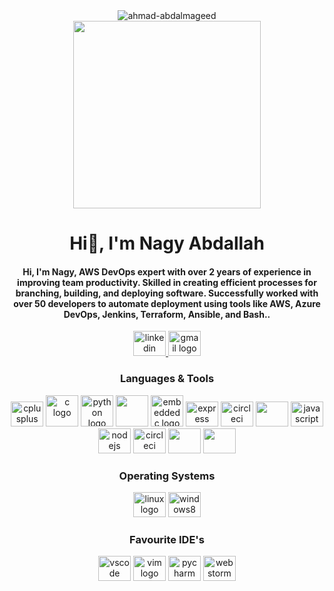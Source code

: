 

<div align="center">
  <img src="https://komarev.com/ghpvc/?username=ahmad-abdalmageed&label=Profile%20views&color=0e75b6&style=flat" alt="ahmad-abdalmageed" />
</div>




<div align="center">
  <img height="300"  src="https://media.giphy.com/media/f3iwJFOVOwuy7K6FFw/giphy.gif"  />
</div>




<h1 align="center">Hi👋, I'm Nagy Abdallah</h1>



<h4 align="center">Hi, I'm Nagy, AWS DevOps expert with over 2 years of experience in improving team productivity. Skilled in creating efficient processes for branching, building, and deploying software. Successfully worked with over 50 developers to automate deployment using tools like AWS, Azure DevOps, Jenkins, Terraform, Ansible, and Bash..</h4>



<div align="center">
  <a href="www.linkedin.com/in/nagy-adel-097b94207" target="_blank">
    <img src="https://raw.githubusercontent.com/maurodesouza/profile-readme-generator/master/src/assets/icons/social/linkedin/default.svg" width="52" height="40" alt="linkedin logo"  />
  </a>
  <a href="mailto:nagy.adel.abd1992@gmail.com" target="_blank">
    <img src="https://raw.githubusercontent.com/maurodesouza/profile-readme-generator/master/src/assets/icons/social/gmail/default.svg" width="52" height="40" alt="gmail logo"  />
  </a>

  </a>

</div>




<div align="center">
    <h3>
        Languages & Tools
    </h3>
  <img src="https://upload.wikimedia.org/wikipedia/commons/3/39/Kubernetes_logo_without_workmark.svg" height="40" width="52" alt="cplusplus logo"  />
  <img src="https://upload.wikimedia.org/wikipedia/commons/e/e9/Jenkins_logo.svg" height="50" width="52" alt="c logo"  />
  <img src="https://seeklogo.com/images/D/docker-logo-6D6F987702-seeklogo.com.png" height="50" width="52" alt="python logo"  />
  <img src="https://cdn.icon-icons.com/icons2/2389/PNG/512/ansible_logo_icon_145495.png" height="50" width="52"  />
    <img src="https://upload.wikimedia.org/wikipedia/commons/c/c3/Python-logo-notext.svg" height="50" width="52" alt="embeddedc logo"  />
  <img src="https://cdn.worldvectorlogo.com/logos/aws-cloudformation.svg" height="40" width="52" alt="express logo"  />
  <img src="https://www.svgrepo.com/show/376353/terraform.svg" height="40" width="52" alt="circleci logo"  />
  <img src="https://upload.wikimedia.org/wikipedia/commons/5/5c/AWS_Simple_Icons_AWS_Cloud.svg" height="40" width="52"  />

  <img src="https://cdn.jsdelivr.net/gh/devicons/devicon/icons/javascript/javascript-original.svg" height="40" width="52" alt="javascript logo"  />
  <img src="https://cdn.jsdelivr.net/gh/devicons/devicon/icons/nodejs/nodejs-original.svg" height="40" width="52" alt="nodejs logo"  />
  <img src="https://www.svgrepo.com/show/376353/terraform.svg" height="40" width="52" alt="circleci logo"  />
  <img src="https://cdn.jsdelivr.net/gh/devicons/devicon/icons/mongodb/mongodb-original.svg" height="40" width="52"  />
  <img src="https://upload.wikimedia.org/wikipedia/commons/8/82/Circleci-icon-logo.svg" height="40" width="52"   />

</div>



<div align="center">
  <h3>
   	Operating Systems   
  </h3>
  <img src="https://cdn.jsdelivr.net/gh/devicons/devicon/icons/linux/linux-original.svg" height="40" width="52" alt="linux logo"  />
  <img src="https://cdn.jsdelivr.net/gh/devicons/devicon/icons/windows8/windows8-original.svg" height="40" width="52" alt="windows8 logo"  />
</div>



<div align="center">
    <h3>
        Favourite IDE's
    </h3>
  <img src="https://cdn.jsdelivr.net/gh/devicons/devicon/icons/vscode/vscode-original.svg" height="40" width="52" alt="vscode logo"  />
  <img src="https://cdn.jsdelivr.net/gh/devicons/devicon/icons/vim/vim-original.svg" height="40" width="52" alt="vim logo"  />
  <img src="https://cdn.jsdelivr.net/gh/devicons/devicon/icons/pycharm/pycharm-original.svg" height="40" width="52" alt="pycharm logo"  />
  <img src="https://cdn.jsdelivr.net/gh/devicons/devicon/icons/webstorm/webstorm-original.svg" height="40" width="52" alt="webstorm logo"  />
</div>
